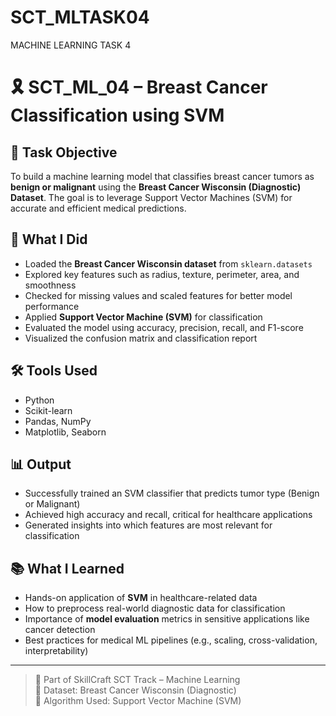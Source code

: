 # SCT_MLTASK04
MACHINE LEARNING TASK 4
# 🎗️ SCT_ML_04 – Breast Cancer Classification using SVM

## 📌 Task Objective
To build a machine learning model that classifies breast cancer tumors as **benign or malignant** using the **Breast Cancer Wisconsin (Diagnostic) Dataset**. The goal is to leverage Support Vector Machines (SVM) for accurate and efficient medical predictions.

## 🧠 What I Did
- Loaded the **Breast Cancer Wisconsin dataset** from `sklearn.datasets`  
- Explored key features such as radius, texture, perimeter, area, and smoothness  
- Checked for missing values and scaled features for better model performance  
- Applied **Support Vector Machine (SVM)** for classification  
- Evaluated the model using accuracy, precision, recall, and F1-score  
- Visualized the confusion matrix and classification report  

## 🛠️ Tools Used
- Python  
- Scikit-learn  
- Pandas, NumPy  
- Matplotlib, Seaborn

## 📊 Output
- Successfully trained an SVM classifier that predicts tumor type (Benign or Malignant)  
- Achieved high accuracy and recall, critical for healthcare applications  
- Generated insights into which features are most relevant for classification  

## 📚 What I Learned
- Hands-on application of **SVM** in healthcare-related data  
- How to preprocess real-world diagnostic data for classification  
- Importance of **model evaluation** metrics in sensitive applications like cancer detection  
- Best practices for medical ML pipelines (e.g., scaling, cross-validation, interpretability)

---

> 💼 Part of SkillCraft SCT Track – Machine Learning  
> 📁 Dataset: Breast Cancer Wisconsin (Diagnostic)  
> 🧪 Algorithm Used: Support Vector Machine (SVM)  
